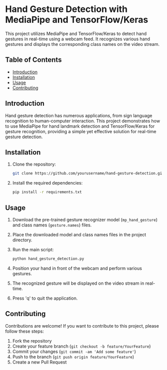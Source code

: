 # Hand Gesture Detection with MediaPipe and TensorFlow/Keras

This project utilizes MediaPipe and TensorFlow/Keras to detect hand gestures in real-time using a webcam feed. It recognizes various hand gestures and displays the corresponding class names on the video stream.

## Table of Contents
- [Introduction](#introduction)
- [Installation](#installation)
- [Usage](#usage)
- [Contributing](#contributing)

## Introduction

Hand gesture detection has numerous applications, from sign language recognition to human-computer interaction. This project demonstrates how to use MediaPipe for hand landmark detection and TensorFlow/Keras for gesture recognition, providing a simple yet effective solution for real-time gesture detection.

## Installation

1. Clone the repository:

    ```bash
    git clone https://github.com/yourusername/hand-gesture-detection.git
    ```

2. Install the required dependencies:

    ```bash
    pip install -r requirements.txt
    ```

## Usage

1. Download the pre-trained gesture recognizer model (`mp_hand_gesture`) and class names (`gesture.names`) files.

2. Place the downloaded model and class names files in the project directory.

3. Run the main script:

    ```bash
    python hand_gesture_detection.py
    ```

4. Position your hand in front of the webcam and perform various gestures.

5. The recognized gesture will be displayed on the video stream in real-time.

6. Press 'q' to quit the application.

## Contributing

Contributions are welcome! If you want to contribute to this project, please follow these steps:

1. Fork the repository
2. Create your feature branch (`git checkout -b feature/YourFeature`)
3. Commit your changes (`git commit -am 'Add some feature'`)
4. Push to the branch (`git push origin feature/YourFeature`)
5. Create a new Pull Request
